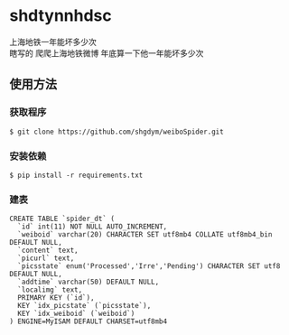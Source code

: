 # shdtynnhdsc
上海地铁一年能坏多少次  
瞎写的 爬爬上海地铁微博 年底算一下他一年能坏多少次

## 使用方法
### 获取程序
```
$ git clone https://github.com/shgdym/weiboSpider.git
```
### 安装依赖
```
$ pip install -r requirements.txt
```
### 建表
```
CREATE TABLE `spider_dt` (  
  `id` int(11) NOT NULL AUTO_INCREMENT,  
  `weiboid` varchar(20) CHARACTER SET utf8mb4 COLLATE utf8mb4_bin DEFAULT NULL,  
  `content` text,  
  `picurl` text,  
  `picsstate` enum('Processed','Irre','Pending') CHARACTER SET utf8 DEFAULT NULL,  
  `addtime` varchar(50) DEFAULT NULL,  
  `localimg` text,  
  PRIMARY KEY (`id`),  
  KEY `idx_picstate` (`picsstate`),  
  KEY `idx_weiboid` (`weiboid`)  
) ENGINE=MyISAM DEFAULT CHARSET=utf8mb4
```
